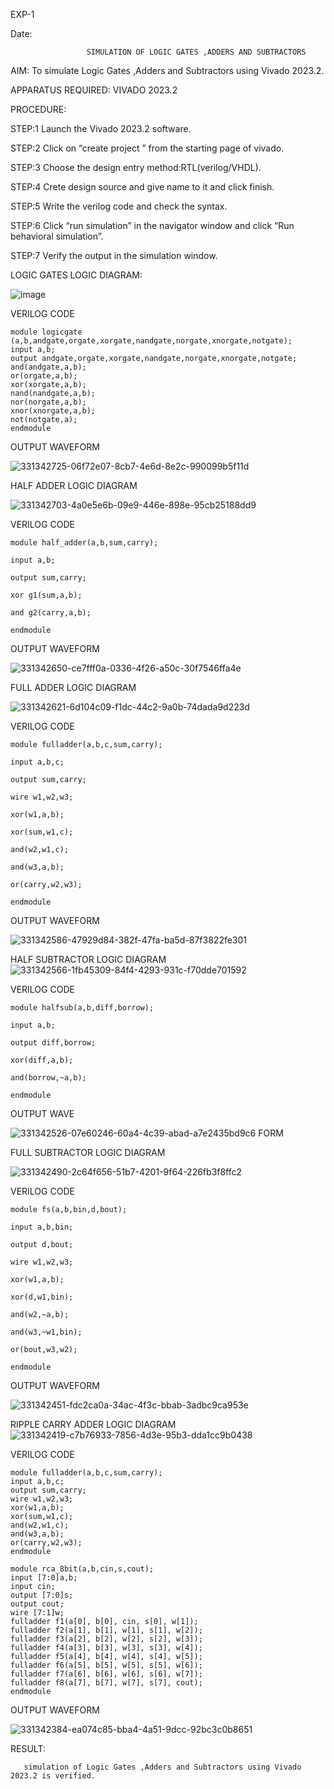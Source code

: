 EXP-1

Date:

                     SIMULATION OF LOGIC GATES ,ADDERS AND SUBTRACTORS
                                               
AIM:
To simulate Logic Gates ,Adders and Subtractors using Vivado 2023.2.

APPARATUS REQUIRED:
VIVADO 2023.2


PROCEDURE:

STEP:1 Launch the Vivado 2023.2 software.

STEP:2 Click on “create project ” from the starting page of vivado.

STEP:3 Choose the design entry method:RTL(verilog/VHDL).

STEP:4 Crete design source and give name to it and click finish.

STEP:5 Write the verilog code and check the syntax.

STEP:6 Click “run simulation” in the navigator window and click “Run behavioral simulation”.

STEP:7 Verify the output in the simulation window.

LOGIC GATES LOGIC DIAGRAM:

![image](https://github.com/navaneethans/VLSI-LAB-EXPERIMENTS/assets/6987778/ee17970c-3ac9-4603-881b-88e2825f41a4)

 VERILOG CODE
```
module logicgate (a,b,andgate,orgate,xorgate,nandgate,norgate,xnorgate,notgate);
input a,b;  
output andgate,orgate,xorgate,nandgate,norgate,xnorgate,notgate;
and(andgate,a,b);
or(orgate,a,b);
xor(xorgate,a,b);
nand(nandgate,a,b); 
nor(norgate,a,b);
xnor(xnorgate,a,b);
not(notgate,a);
endmodule
```
OUTPUT WAVEFORM

![331342725-06f72e07-8cb7-4e6d-8e2c-990099b5f11d](https://github.com/Udaychaitanya011/VLSI-LAB-EXP-1/assets/161430397/1dc5e80a-a438-4238-bbad-3dc2c359d995)

HALF ADDER LOGIC DIAGRAM

![331342703-4a0e5e6b-09e9-446e-898e-95cb25188dd9](https://github.com/Udaychaitanya011/VLSI-LAB-EXP-1/assets/161430397/94f7fc2a-9cc1-48c1-a6fe-89f8b169c594)

VERILOG CODE
```
module half_adder(a,b,sum,carry);

input a,b;

output sum,carry;

xor g1(sum,a,b);

and g2(carry,a,b);

endmodule
```
OUTPUT WAVEFORM

![331342650-ce7fff0a-0336-4f26-a50c-30f7546ffa4e](https://github.com/Udaychaitanya011/VLSI-LAB-EXP-1/assets/161430397/cc5977a8-a641-44be-a45c-60d5a1d16fd5)

FULL ADDER LOGIC DIAGRAM

![331342621-6d104c09-f1dc-44c2-9a0b-74dada9d223d](https://github.com/Udaychaitanya011/VLSI-LAB-EXP-1/assets/161430397/d63fd6a8-4ea4-407b-8f52-dd8414660634)

VERILOG CODE
```
module fulladder(a,b,c,sum,carry);

input a,b,c;

output sum,carry;

wire w1,w2,w3;

xor(w1,a,b);

xor(sum,w1,c);

and(w2,w1,c);

and(w3,a,b);

or(carry,w2,w3);

endmodule
```
OUTPUT WAVEFORM

![331342586-47929d84-382f-47fa-ba5d-87f3822fe301](https://github.com/Udaychaitanya011/VLSI-LAB-EXP-1/assets/161430397/942f02d4-7d08-4afc-a387-f7e297d65841)

HALF SUBTRACTOR LOGIC DIAGRAM
![331342566-1fb45309-84f4-4293-931c-f70dde701592](https://github.com/Udaychaitanya011/VLSI-LAB-EXP-1/assets/161430397/7ba69920-2eb4-48ee-ab02-b09250f4422f)


VERILOG CODE
```
module halfsub(a,b,diff,borrow);

input a,b;

output diff,borrow;

xor(diff,a,b);

and(borrow,~a,b);

endmodule
```
OUTPUT WAVE

![331342526-07e60246-60a4-4c39-abad-a7e2435bd9c6](https://github.com/Udaychaitanya011/VLSI-LAB-EXP-1/assets/161430397/9f6d3247-62b7-48b3-bd64-523a62861f32)
FORM


FULL SUBTRACTOR LOGIC DIAGRAM

![331342490-2c64f656-51b7-4201-9f64-226fb3f8ffc2](https://github.com/Udaychaitanya011/VLSI-LAB-EXP-1/assets/161430397/63495b96-7ba7-4303-8433-21482f32d75a)


VERILOG CODE
```
module fs(a,b,bin,d,bout);

input a,b,bin;

output d,bout;

wire w1,w2,w3;

xor(w1,a,b);

xor(d,w1,bin);

and(w2,~a,b);

and(w3,~w1,bin);

or(bout,w3,w2);

endmodule
```
OUTPUT WAVEFORM

![331342451-fdc2ca0a-34ac-4f3c-bbab-3adbc9ca953e](https://github.com/Udaychaitanya011/VLSI-LAB-EXP-1/assets/161430397/8c298efc-9db5-4777-be55-a7e8ac97cc7d)

RIPPLE CARRY ADDER LOGIC DIAGRAM
![331342419-c7b76933-7856-4d3e-95b3-dda1cc9b0438](https://github.com/Udaychaitanya011/VLSI-LAB-EXP-1/assets/161430397/c9ecbcee-ba64-49b3-9b8f-f3eb26a8d323)


VERILOG CODE
```
module fulladder(a,b,c,sum,carry);
input a,b,c;
output sum,carry;
wire w1,w2,w3;
xor(w1,a,b);
xor(sum,w1,c);
and(w2,w1,c);
and(w3,a,b);
or(carry,w2,w3);
endmodule

module rca_8bit(a,b,cin,s,cout);
input [7:0]a,b;
input cin;
output [7:0]s;
output cout;
wire [7:1]w;
fulladder f1(a[0], b[0], cin, s[0], w[1]);
fulladder f2(a[1], b[1], w[1], s[1], w[2]);
fulladder f3(a[2], b[2], w[2], s[2], w[3]);
fulladder f4(a[3], b[3], w[3], s[3], w[4]);
fulladder f5(a[4], b[4], w[4], s[4], w[5]);
fulladder f6(a[5], b[5], w[5], s[5], w[6]);
fulladder f7(a[6], b[6], w[6], s[6], w[7]);
fulladder f8(a[7], b[7], w[7], s[7], cout);
endmodule
```
OUTPUT WAVEFORM

![331342384-ea074c85-bba4-4a51-9dcc-92bc3c0b8651](https://github.com/Udaychaitanya011/VLSI-LAB-EXP-1/assets/161430397/90430024-8e3b-4c43-95a0-3569f1dc30e2)


RESULT:

       simulation of Logic Gates ,Adders and Subtractors using Vivado 2023.2 is verified.

